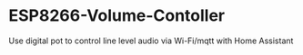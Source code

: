 # ESP8266-Volume-Contoller
Use digital pot to control line level audio via Wi-Fi/mqtt with Home Assistant
